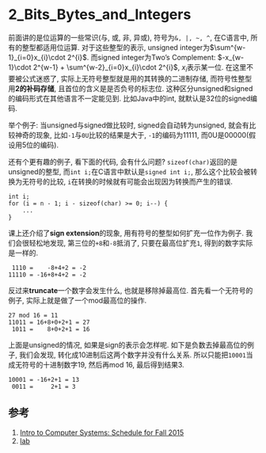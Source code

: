 # 2_Bits_Bytes_and_Integers
前面讲的是位运算的一些常识(与, 或, 非, 异或), 符号为`&, |, ~, ^`, 在C语言中, 所有的整型都适用位运算. 对于这些整型的表示, unsigned integer为$\sum^{w-1}_{i=0}x_{i}\cdot 2^{i}$. 而signed integer为Two’s Complement: $-x_{w-1}\cdot 2^{w-1} + \sum^{w-2}_{i=0}x_{i}\cdot 2^{i}$, $x_{i}$表示某一位. 在这里不要被公式迷惑了, 实际上无符号整型就是用的其转换的二进制存储, 而符号性整型用**2的补码存储**, 且首位的含义是是否负号的标志位. 这种区分unsigned和signed的编码形式在其他语言不一定能见到. 比如Java中的int, 就默认是32位的signed编码. 

举个例子: 当unsigned与signed做比较时, signed会自动转为unsigned, 就会有比较神奇的现象, 比如`-1`与`0U`比较的结果是大于, `-1`的编码为11111, 而0U是00000(假设用5位的编码).

还有个更有趣的例子, 看下面的代码, 会有什么问题? `sizeof(char)`返回的是unsigned的整型, 而`int i;`在C语言中默认是`signed int i;`, 那么这个比较会被转换为无符号的比较, `i`在转换的时候就有可能会出现因为转换而产生的错误. 
```
int i;
for (i = n - 1; i - sizeof(char) >= 0; i--) {
    ...
}
```

课上还介绍了**sign extension**的现象, 用有符号的整型如何扩充一位作为例子. 我们会很轻松地发现, 第三位的`+8`和`-8`抵消了, 只要在最高位扩充`1`, 得到的数字实际是一样的.
```
 1110 =    -8+4+2 = -2
11110 = -16+8+4+2 = -2
```

反过来**truncate**一个数字会发生什么, 也就是移除掉最高位. 首先看一个无符号的例子, 实际上就是做了一个mod最高位的操作.
```
27 mod 16 = 11
11011 = 16+8+0+2+1 = 27
 1011 =    8+0+2+1 = 16
```

上面是unsigned的情况, 如果是sign的表示会怎样呢. 如下是负数去掉最高位的例子, 我们会发现, 转化成10进制后这两个数字并没有什么关系. 所以只能把`10001`当成无符号的十进制数字19, 然后再mod 16, 最后得到结果3.
```
10001 = -16+2+1 = 13
 0011 =     2+1 = 3
```

## 参考
1. [Intro to Computer Systems: Schedule for Fall 2015](http://www.cs.cmu.edu/afs/cs/academic/class/15213-f15/www/schedule.html)
2. [lab](http://csapp.cs.cmu.edu/3e/labs.html)